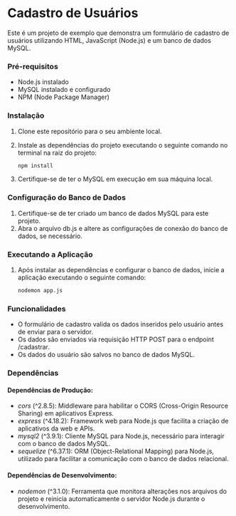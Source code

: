 # Cadastro de Usuários

Este é um projeto de exemplo que demonstra um formulário de cadastro de usuários utilizando HTML, JavaScript (Node.js) e um banco de dados MySQL.

### Pré-requisitos

- Node.js instalado
- MySQL instalado e configurado
- NPM (Node Package Manager)

### Instalação

1. Clone este repositório para o seu ambiente local.
2. Instale as dependências do projeto executando o seguinte comando no terminal na raiz do projeto:

   ```bash
   npm install
   ```
   

3. Certifique-se de ter o MySQL em execução em sua máquina local.

### Configuração do Banco de Dados

1. Certifique-se de ter criado um banco de dados MySQL para este projeto.
2. Abra o arquivo db.js e altere as configurações de conexão do banco de dados, se necessário.

### Executando a Aplicação

1. Após instalar as dependências e configurar o banco de dados, inicie a aplicação executando o seguinte comando:

   ```bash
   nodemon app.js
   ```

### Funcionalidades

- O formulário de cadastro valida os dados inseridos pelo usuário antes de enviar para o servidor.
- Os dados são enviados via requisição HTTP POST para o endpoint /cadastrar.
- Os dados do usuário são salvos no banco de dados MySQL.

### Dependências

#### Dependências de Produção:
- *cors* (^2.8.5): Middleware para habilitar o CORS (Cross-Origin Resource Sharing) em aplicativos Express.
- *express* (^4.18.2): Framework web para Node.js que facilita a criação de aplicativos da web e APIs.
- *mysql2* (^3.9.1): Cliente MySQL para Node.js, necessário para interagir com o banco de dados MySQL.
- *sequelize* (^6.37.1): ORM (Object-Relational Mapping) para Node.js, utilizado para facilitar a comunicação com o banco de dados relacional.

#### Dependências de Desenvolvimento:
- *nodemon* (^3.1.0): Ferramenta que monitora alterações nos arquivos do projeto e reinicia automaticamente o servidor Node.js durante o desenvolvimento.
